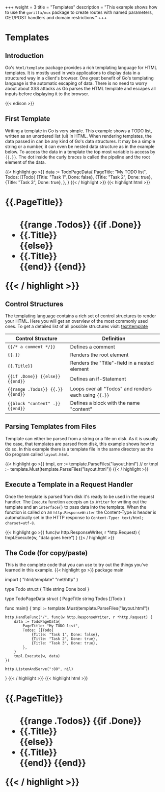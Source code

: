 +++
weight = 3
title = "Templates"
description = "This example shows how to use the `gorilla/mux` package to create routes with named parameters, GET/POST handlers and domain restrictions."
+++

# Templates

## Introduction
Go's `html/template` package provides a rich templating language for HTML templates.
It is mostly used in web applications to display data in a structured way in a client's browser.
One great benefit of Go's templating language is the automatic escaping of data.
There is no need to worry about about XSS attacks as Go parses the HTML template and escapes all inputs before displaying it to the browser.

{{< edison >}}

## First Template
Writing a template in Go is very simple. This example shows a TODO list, written as an unordered list (ul) in HTML.
When rendering templates, the data passed in can be any kind of Go's data structures. It may be a simple string or a number,
it can even be nested data structure as in the example below. To access the data in a template the top most variable is access by `{{.}}`.
The dot inside the curly braces is called the pipeline and the root element of the data.

{{< highlight go >}}
data := TodoPageData{
	PageTitle: "My TODO list",
	Todos: []Todo{
		{Title: "Task 1", Done: false},
		{Title: "Task 2", Done: true},
		{Title: "Task 3", Done: true},
	},
}
{{< / highlight >}}
{{< highlight html >}}
<h1>{{.PageTitle}}<h1>
<ul>
    {{range .Todos}}
        {{if .Done}}
            <li class="done">{{.Title}}</li>
        {{else}}
            <li>{{.Title}}</li>
        {{end}}
    {{end}}
</ul>
{{< / highlight >}}

## Control Structures
The templating language contains a rich set of control structures to render your HTML. Here you will get an overview of the most commonly used ones.
To get a detailed list of all possible structures visit: <a target="_blank" href="https://golang.org/pkg/text/template/#hdr-Actions">text/template</a>

Control Structure | Definition
---|---
`{{/* a comment */}}` | Defines a comment
`{{.}}` | Renders the root element
`{{.Title}}` | Renders the "Title"-field in a nested element
`{{if .Done}} {{else}} {{end}}` | Defines an if-Statement
`{{range .Todos}} {{.}} {{end}}` | Loops over all "Todos" and renders each using `{{.}}`
`{{block "content" .}} {{end}}` | Defines a block with the name "content"

## Parsing Templates from Files
Template can either be parsed from a string or a file on disk.
As it is usually the case, that templates are parsed from disk, this example shows how to do so.
In this example there is a template file in the same directory as the Go program called `layout.html`.

{{< highlight go >}}
tmpl, err := template.ParseFiles("layout.html")
// or
tmpl := template.Must(template.ParseFiles("layout.html"))
{{< / highlight >}}

## Execute a Template in a Request Handler
Once the template is parsed from disk it's ready to be used in the request handler.
The `Execute` function accepts an `io.Writer` for writing out the template and an `interface{}` to pass data into the template.
When the function is called on an `http.ResponseWriter` the Content-Type is header is automatically set in the HTTP response to `Content-Type: text/html; charset=utf-8`.

{{< highlight go >}}
func(w http.ResponseWriter, r *http.Request) {
	tmpl.Execute(w, "data goes here")
}
{{< / highlight >}}

## The Code (for copy/paste)
This is the complete code that you can use to try out the things you've learned in this example.
{{< highlight go >}}
package main

import (
	"html/template"
	"net/http"
)

type Todo struct {
	Title string
	Done  bool
}

type TodoPageData struct {
	PageTitle string
	Todos     []Todo
}

func main() {
	tmpl := template.Must(template.ParseFiles("layout.html"))

	http.HandleFunc("/", func(w http.ResponseWriter, r *http.Request) {
		data := TodoPageData{
			PageTitle: "My TODO list",
			Todos: []Todo{
				{Title: "Task 1", Done: false},
				{Title: "Task 2", Done: true},
				{Title: "Task 3", Done: true},
			},
		}
		tmpl.Execute(w, data)
	})

	http.ListenAndServe(":80", nil)
}
{{< / highlight >}}
{{< highlight html >}}
<h1>{{.PageTitle}}<h1>
<ul>
    {{range .Todos}}
        {{if .Done}}
            <li class="done">{{.Title}}</li>
        {{else}}
            <li>{{.Title}}</li>
        {{end}}
    {{end}}
</ul>
{{< / highlight >}}
